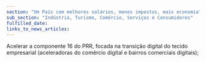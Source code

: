 ```yaml
---
section: "Um País com melhores salários, menos impostos, mais economia"
sub_section: "Indústria, Turismo, Comércio, Serviços e Consumidores"
fulfilled_date:
links_to_news_articles:
---
```


Acelerar a componente 16 do PRR, focada na transição digital do tecido empresarial (aceleradoras do comércio digital e bairros comerciais digitais);